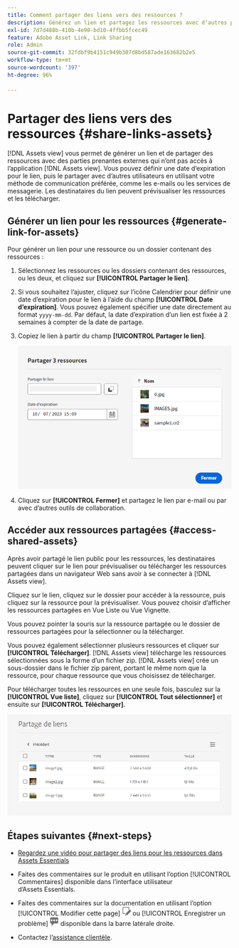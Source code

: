 ```yaml
---
title: Comment partager des liens vers des ressources ?
description: Générez un lien et partagez les ressources avec d’autres personnes qui n’ont pas accès à l’application  [!DNL Assets view] .
exl-id: 7d7d488b-410b-4e90-bd10-4ffbb5fcec49
feature: Adobe Asset Link, Link Sharing
role: Admin
source-git-commit: 32fdbf9b4151c949b307d8bd587ade163682b2e5
workflow-type: tm+mt
source-wordcount: '397'
ht-degree: 96%

---
```


# Partager des liens vers des ressources {#share-links-assets}

[!DNL Assets view] vous permet de générer un lien et de partager des ressources avec des parties prenantes externes qui n’ont pas accès à l’application [!DNL Assets view]. Vous pouvez définir une date d’expiration pour le lien, puis le partager avec d’autres utilisateurs en utilisant votre méthode de communication préférée, comme les e-mails ou les services de messagerie. Les destinataires du lien peuvent prévisualiser les ressources et les télécharger.

## Générer un lien pour les ressources {#generate-link-for-assets}

Pour générer un lien pour une ressource ou un dossier contenant des ressources :

1. Sélectionnez les ressources ou les dossiers contenant des ressources, ou les deux, et cliquez sur **[!UICONTROL Partager le lien]**.

1. Si vous souhaitez l’ajuster, cliquez sur l’icône Calendrier pour définir une date d’expiration pour le lien à l’aide du champ **[!UICONTROL Date d’expiration]**. Vous pouvez également spécifier une date directement au format `yyyy-mm-dd`. Par défaut, la date d’expiration d’un lien est fixée à 2 semaines à compter de la date de partage.

1. Copiez le lien à partir du champ **[!UICONTROL Partager le lien]**.

   ![Option pour recadrer et redresser](assets/share-asset-link.png)

1. Cliquez sur **[!UICONTROL Fermer]** et partagez le lien par e-mail ou par avec d’autres outils de collaboration.

## Accéder aux ressources partagées {#access-shared-assets}

Après avoir partagé le lien public pour les ressources, les destinataires peuvent cliquer sur le lien pour prévisualiser ou télécharger les ressources partagées dans un navigateur Web sans avoir à se connecter à [!DNL Assets view].

Cliquez sur le lien, cliquez sur le dossier pour accéder à la ressource, puis cliquez sur la ressource pour la prévisualiser. Vous pouvez choisir d’afficher les ressources partagées en Vue Liste ou Vue Vignette.

Vous pouvez pointer la souris sur la ressource partagée ou le dossier de ressources partagées pour la sélectionner ou la télécharger.

Vous pouvez également sélectionner plusieurs ressources et cliquer sur **[!UICONTROL Télécharger]**. [!DNL Assets view] télécharge les ressources sélectionnées sous la forme d’un fichier zip. [!DNL Assets view] crée un sous-dossier dans le fichier zip parent, portant le même nom que la ressource, pour chaque ressource que vous choisissez de télécharger.

Pour télécharger toutes les ressources en une seule fois, basculez sur la **[!UICONTROL Vue liste]**, cliquez sur **[!UICONTROL Tout sélectionner]** et ensuite sur **[!UICONTROL Télécharger]**.

![Aperçu des ressources partagées](assets/preview-shared-assets.png)

## Étapes suivantes {#next-steps}

* [Regardez une vidéo pour partager des liens pour les ressources dans Assets Essentials](https://experienceleague.adobe.com/docs/experience-manager-learn/assets-essentials/basics/link-sharing.html?lang=fr)

* Faites des commentaires sur le produit en utilisant l’option [!UICONTROL Commentaires] disponible dans l’interface utilisateur d’Assets Essentials.

* Faites des commentaires sur la documentation en utilisant l’option [!UICONTROL Modifier cette page] ![modifier la page](assets/do-not-localize/edit-page.png) ou [!UICONTROL Enregistrer un problème] ![créer un problème GitHub](assets/do-not-localize/github-issue.png) disponible dans la barre latérale droite.

* Contactez l’[assistance clientèle](https://experienceleague.adobe.com/?support-solution=General&lang=fr#support).
